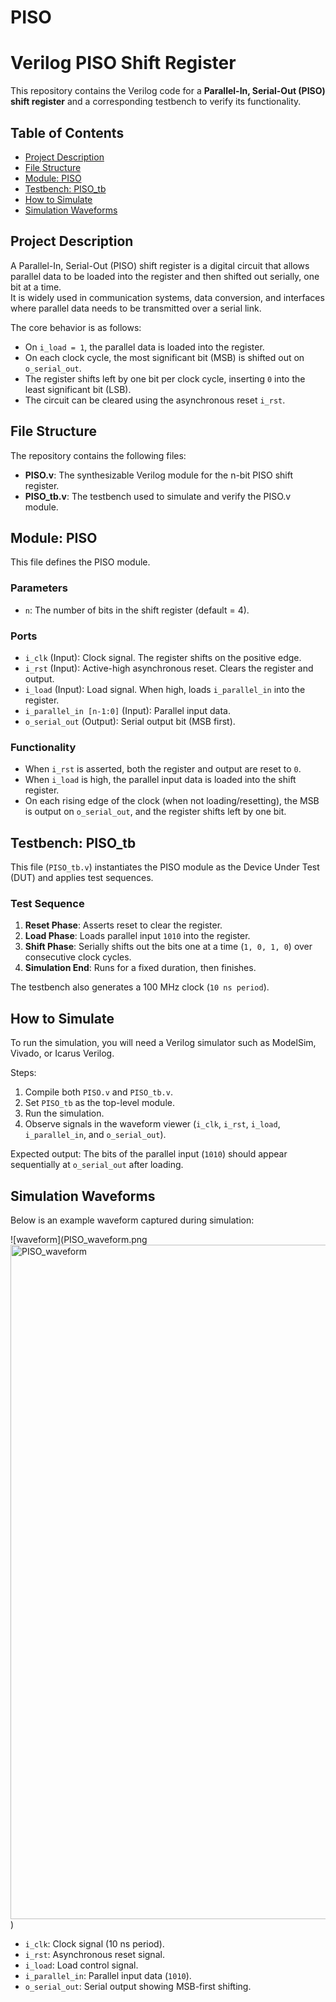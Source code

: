 # PISO
# Verilog PISO Shift Register

This repository contains the Verilog code for a **Parallel-In, Serial-Out (PISO) shift register** and a corresponding testbench to verify its functionality.

## Table of Contents
- [Project Description](#project-description)
- [File Structure](#file-structure)
- [Module: PISO](#module-piso)
- [Testbench: PISO_tb](#testbench-piso_tb)
- [How to Simulate](#how-to-simulate)
- [Simulation Waveforms](#simulation-waveforms)

## Project Description
A Parallel-In, Serial-Out (PISO) shift register is a digital circuit that allows parallel data to be loaded into the register and then shifted out serially, one bit at a time.  
It is widely used in communication systems, data conversion, and interfaces where parallel data needs to be transmitted over a serial link.

The core behavior is as follows:
- On `i_load = 1`, the parallel data is loaded into the register.  
- On each clock cycle, the most significant bit (MSB) is shifted out on `o_serial_out`.  
- The register shifts left by one bit per clock cycle, inserting `0` into the least significant bit (LSB).  
- The circuit can be cleared using the asynchronous reset `i_rst`.

## File Structure
The repository contains the following files:
- **PISO.v**: The synthesizable Verilog module for the n-bit PISO shift register.  
- **PISO_tb.v**: The testbench used to simulate and verify the PISO.v module.  

## Module: PISO
This file defines the PISO module.

### Parameters
- `n`: The number of bits in the shift register (default = 4).  

### Ports
- `i_clk` (Input): Clock signal. The register shifts on the positive edge.  
- `i_rst` (Input): Active-high asynchronous reset. Clears the register and output.  
- `i_load` (Input): Load signal. When high, loads `i_parallel_in` into the register.  
- `i_parallel_in [n-1:0]` (Input): Parallel input data.  
- `o_serial_out` (Output): Serial output bit (MSB first).  

### Functionality
- When `i_rst` is asserted, both the register and output are reset to `0`.  
- When `i_load` is high, the parallel input data is loaded into the shift register.  
- On each rising edge of the clock (when not loading/resetting), the MSB is output on `o_serial_out`, and the register shifts left by one bit.  

## Testbench: PISO_tb
This file (`PISO_tb.v`) instantiates the PISO module as the Device Under Test (DUT) and applies test sequences.

### Test Sequence
1. **Reset Phase**: Asserts reset to clear the register.  
2. **Load Phase**: Loads parallel input `1010` into the register.  
3. **Shift Phase**: Serially shifts out the bits one at a time (`1, 0, 1, 0`) over consecutive clock cycles.  
4. **Simulation End**: Runs for a fixed duration, then finishes.  

The testbench also generates a 100 MHz clock (`10 ns period`).  

## How to Simulate
To run the simulation, you will need a Verilog simulator such as ModelSim, Vivado, or Icarus Verilog.

Steps:
1. Compile both `PISO.v` and `PISO_tb.v`.  
2. Set `PISO_tb` as the top-level module.  
3. Run the simulation.  
4. Observe signals in the waveform viewer (`i_clk`, `i_rst`, `i_load`, `i_parallel_in`, and `o_serial_out`).  

Expected output: The bits of the parallel input (`1010`) should appear sequentially at `o_serial_out` after loading.  

## Simulation Waveforms
Below is an example waveform captured during simulation:

![waveform](PISO_waveform.png<img width="1919" height="1079" alt="PISO_waveform" src="https://github.com/user-attachments/assets/e8293229-c740-461d-82c2-54517f162c82" />
)

- `i_clk`: Clock signal (10 ns period).  
- `i_rst`: Asynchronous reset signal.  
- `i_load`: Load control signal.  
- `i_parallel_in`: Parallel input data (`1010`).  
- `o_serial_out`: Serial output showing MSB-first shifting.  
